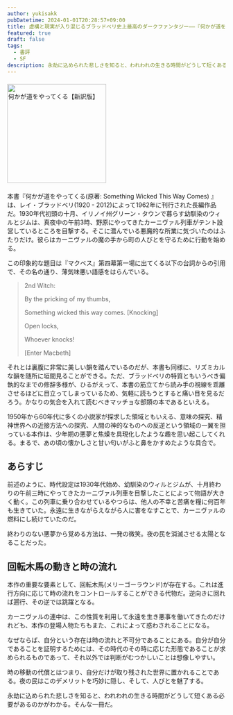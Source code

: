 ```yaml
---
author: yukisakk
pubDatetime: 2024-01-01T20:28:57+09:00
title: 虚構と現実が入り混じるブラッドベリ史上最高のダークファンタジー——『何かが道をやってくる【新訳版】』
featured: true
draft: false
tags:
  - 書評
  - SF
description: 永劫に込められた悲しさを知ると、われわれの生きる時間がどうして短くある必要があるのかがわかる。そんな一冊だ。
---
```


<div style="margin: 20px 0">
<a href="https://www.amazon.co.jp/dp/4488612075/ref=nosim?tag=revbooks03-22" class="inline-block" style="margin: 0; padding: 0; border-width: 0;">     
<img src="https://images-na.ssl-images-amazon.com/images/P/4488612075.09.LZZZZZZZ.jpg" alt="何かが道をやってくる【新訳版】" style="width: 228px; height: auto; border-radius: 0; margin: 0; padding: 0;"> 
</a>
</div>

本書『何かが道をやってくる(原著: Something Wicked This Way Comes) 』は、レイ・ブラッドベリ(1920 - 2012)によって1962年に刊行された長編作品だ。1930年代初頭の十月、イリノイ州グリーン・タウンで暮らす幼馴染のウィルとジムは、真夜中の午前3時、野原にやってきたカーニヴァル列車がテント設営しているところを目撃する。そこに潜んでいる悪魔的な所業に気づいたのはふたりだけ。彼らはカーニヴァルの魔の手から町の人びとを守るために行動を始める。

この印象的な題目は『マクベス』第四幕第一場に出てくる以下の台詞からの引用で、その名の通り、薄気味悪い語感をはらんでいる。

> 2nd Witch:
>
> By the pricking of my thumbs,
>
> Something wicked this way comes. [Knocking]
>
> Open locks,
>
> Whoever knocks!
>
> [Enter Macbeth]

それとは裏腹に非常に美しい韻を踏んでいるのだが、本書も同様に、リズミカルな韻を随所に垣間見ることができる。ただ、ブラッドベリの特質ともいうべき偏執的なまでの修辞多様が、ひるがえって、本書の筋立てから読み手の視線を乖離させるほどに目立ってしまっているため、気軽に読もうとすると痛い目を見るだろう。かなりの気合を入れて読むべきマッチョな部類の本であるといえる。

1950年から60年代に多くの小説家が探求した領域ともいえる、意味の探究、精神世界への近接方法への探究、人間の神的なものへの反逆という領域の一翼を担っている本作は、少年期の悪夢と焦燥を具現化したような趣を思い起こしてくれる。まるで、あの頃の懐かしさと甘い匂いがふと鼻をかすめたような具合で。

## あらすじ

前述のように、時代設定は1930年代始め、幼馴染のウィルとジムが、十月終わりの午前三時にやってきたカーニヴァル列車を目撃したことによって物語が大きく動く。この列車に乗り合わせているやつらは、他人の不幸と苦痛を糧に何百年も生きていた。永遠に生きながらえながら人に害をなすことで、カーニヴァルの燃料にし続けていたのだ。

終わりのない悪夢から覚める方法は、一発の微笑。夜の民を消滅させる太陽となることだった。

## 回転木馬の動きと時の流れ

本作の重要な要素として、回転木馬(メリーゴーラウンド)が存在する。これは進行方向に応じて時の流れをコントロールすることができる代物だ。逆向きに回れば遡行、その逆では跳躍となる。

カーニヴァルの連中は、この性質を利用して永遠を生き悪事を働いてきたのだけれども、本作の登場人物たちもまた、これによって惑わされることになる。

なぜならば、自分という存在は時の流れと不可分であることにある。自分が自分であることを証明するためには、その時代のその時に応じた形態であることが求められるものであって、それ以外では判断がむつかしいことは想像しやすい。

時の移動の代償とはつまり、自分だけが取り残された世界に置かれることである。夜の民はこのデメリットを巧妙に隠し、そして、人びとを魅了する。

永劫に込められた悲しさを知ると、われわれの生きる時間がどうして短くある必要があるのかがわかる。そんな一冊だ。
